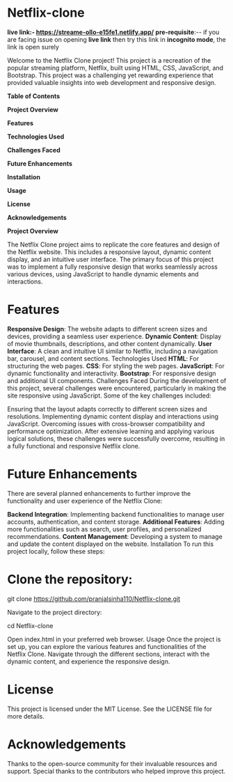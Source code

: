 # Netflix-clone
**live link:-  https://streame-ollo-e15fe1.netlify.app/**
**pre-requisite**:-- if you are facing issue on opening **live link** then try this link in **incognito mode**, the link is open surely

Welcome to the Netflix Clone project! This project is a recreation of the popular streaming platform, Netflix, built using HTML, CSS, JavaScript, and Bootstrap. This project was a challenging yet rewarding experience that provided valuable insights into web development and responsive design.

**Table of Contents**

**Project Overview**

**Features**

**Technologies Used**

**Challenges Faced**

**Future Enhancements**

**Installation**

**Usage**

**License**

**Acknowledgements**

**Project Overview**

The Netflix Clone project aims to replicate the core features and design of the Netflix website. This includes a responsive layout, dynamic content display, and an intuitive user interface. The primary focus of this project was to implement a fully responsive design that works seamlessly across various devices, using JavaScript to handle dynamic elements and interactions.

# Features
**Responsive Design**: The website adapts to different screen sizes and devices, providing a seamless user experience.
**Dynamic Content**: Display of movie thumbnails, descriptions, and other content dynamically.
**User Interface**: A clean and intuitive UI similar to Netflix, including a navigation bar, carousel, and content sections.
Technologies Used
**HTML**: For structuring the web pages.
**CSS**: For styling the web pages.
**JavaScript**: For dynamic functionality and interactivity.
**Bootstrap**: For responsive design and additional UI components.
Challenges Faced
During the development of this project, several challenges were encountered, particularly in making the site responsive using JavaScript. Some of the key challenges included:

Ensuring that the layout adapts correctly to different screen sizes and resolutions.
Implementing dynamic content display and interactions using JavaScript.
Overcoming issues with cross-browser compatibility and performance optimization.
After extensive learning and applying various logical solutions, these challenges were successfully overcome, resulting in a fully functional and responsive Netflix clone.

# Future Enhancements
There are several planned enhancements to further improve the functionality and user experience of the Netflix Clone:

**Backend Integration**: Implementing backend functionalities to manage user accounts, authentication, and content storage.
**Additional Features**: Adding more functionalities such as search, user profiles, and personalized recommendations.
**Content Management**: Developing a system to manage and update the content displayed on the website.
Installation
To run this project locally, follow these steps:

# Clone the repository:
git clone https://github.com/pranjalsinha110/Netflix-clone.git

Navigate to the project directory:

cd Netflix-clone

Open index.html in your preferred web browser.
Usage
Once the project is set up, you can explore the various features and functionalities of the Netflix Clone. Navigate through the different sections, interact with the dynamic content, and experience the responsive design.
# License
This project is licensed under the MIT License. See the LICENSE file for more details.

# Acknowledgements
Thanks to the open-source community for their invaluable resources and support.
Special thanks to the contributors who helped improve this project.
